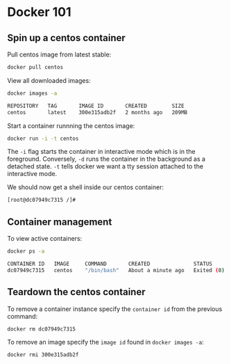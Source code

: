 # Docker 101

## Spin up a centos container
Pull centos image from latest stable:
```bash
docker pull centos
```

View all downloaded images:
```bash
docker images -a

REPOSITORY   TAG       IMAGE ID       CREATED        SIZE
centos       latest    300e315adb2f   2 months ago   209MB
```

Start a container runnning the centos image:
```bash
docker run -i -t centos
```
The `-i` flag starts the container in interactive mode which is in the foreground. Conversely, `-d` runs the container in the background as a detached state. `-t` tells docker we want a tty session attached to the interactive mode.

We should now get a shell inside our centos container:
```bash
[root@dc07949c7315 /]# 
```

## Container management
To view active containers:
```bash
docker ps -a

CONTAINER ID   IMAGE     COMMAND       CREATED              STATUS                     PORTS     NAMES
dc07949c7315   centos    "/bin/bash"   About a minute ago   Exited (0) 2 seconds ago             sleepy_cannon
```

## Teardown the centos container
To remove a container instance specify the `container id` from the previous command:
```bash
docker rm dc07949c7315
```

To remove an image specify the `image id` found in `docker images -a`:
```bash
docker rmi 300e315adb2f
```